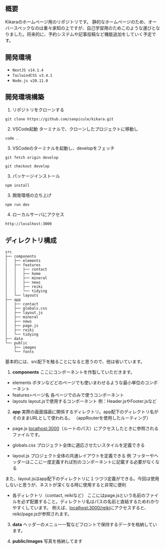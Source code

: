 ## 概要
Kikaraのホームページ用のリポジトリです。
静的なホームページのため、オーバースペックなのは重々承知の上ですが、自己学習用のためこのような運びとなりました。将来的に、予約システムや記事投稿など機能追加をしていく予定です。

## 開発環境
- `NextJS v14.1.4`
- `TailwindCSS v3.4.1`
- `Node.js v20.11.0`

## 開発環境構築
1. リポジトリをクローンする
```
git clone https://github.com/sanpicule/kikara.git
```

2. VSCode起動
ターミナルで、クローンしたプロジェクトに移動し
```
code .
```

3. VSCodeのターミナルを起動し、developをフェッチ
```
git fetch origin develop

git checkout develop
```

3. パッケージインストール
```
npm install
```

3. 開発環境の立ち上げ
```
npm run dev
```

4. ローカルサーバにアクセス
```
http://localhost:3000
```

## ディレクトリ構成
```
src
├── components
│   ├── elements
│   ├── features
│   │   ├── contact
│   │   ├── home
│   │   ├── mineral
│   │   ├── news
│   │   ├── reiki
│   │   └── tidying
│   └── layouts
├── app
│   ├── contact
│   ├── globals.css
│   ├── layout.js
│   ├── mineral
│   ├── news
│   ├── page.js
│   ├── reiki
│   └── tidying
├── data
└── public
    ├── images
    └── fonts
```
基本的には、src配下を触ることになると思うので、他は省いています。
1. **components**
ここにコンポーネントを作製していただきます。
- elements
ボタンなどどのページでも使いまわせるような最小単位のコンポーネント
- features>ページ名
各ページでのみで使うコンポーネント
- layouts
layout.jsで使用するコンポーネント
例：Header.jsやFooter.jsなど

2. **app**
実際の画面描画に関係するディレクトリ。app配下のディレクトリ名がそのままURLとして使われる。
（appRouterを使用したルーティング）

- page.js
[localhost:3000](http://localhost:3000)（ルートのパス）にアクセスしたときに参照されるファイルです。

- globals.css
プロジェクト全体に適応させたいスタイルを定義できる

- layout.js
プロジェクト全体の共通レイアウトを定義できる
例 フッターやヘッダーはここに一度定義すれば別のコンポーネントに記載する必要がなくなる

また、layout.jsはapp配下のディレクトリに１つづつ定義ができる。今回は使用しないと思うが、ネストが深くなる時に使用すると非常に便利

- 各ディレクトリ（contact, reikiなど）
ここにはpage.jsという名前のファイルを必ず配置すること。ディレクトリ名はパスの名前と直結するためわかりやすくしています。
例えば、[localhost:3000/reiki](http://localhost:3000/reiki)にアクセスすると、reiki/page.jsが参照されます。

3. **data**
ヘッダーのメニュー一覧などフロントで保持するデータを格納しています。

4. **public/images**
写真を格納してます